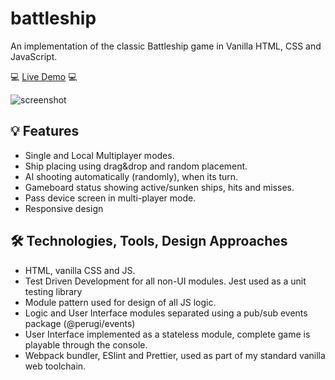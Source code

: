 # battleship
An implementation of the classic Battleship game in Vanilla HTML, CSS and JavaScript.

💻 [Live Demo](https://perugi.github.io/battleship/) 💻

![screenshot](https://github.com/user-attachments/assets/7367ab46-bc93-493e-aa75-fecc0660bd59)

## 💡 Features
- Single and Local Multiplayer modes.
- Ship placing using drag&drop and random placement.
- AI shooting automatically (randomly), when its turn.
- Gameboard status showing active/sunken ships, hits and misses.
- Pass device screen in multi-player mode.
- Responsive design 

## 🛠️ Technologies, Tools, Design Approaches
- HTML, vanilla CSS and JS.
- Test Driven Development for all non-UI modules. Jest used as a unit testing library
- Module pattern used for design of all JS logic.
- Logic and User Interface modules separated using a pub/sub events package (@perugi/events)
- User Interface implemented as a stateless module, complete game is playable through the console.
- Webpack bundler, ESlint and Prettier, used as part of my standard vanilla web toolchain.
